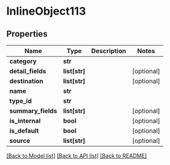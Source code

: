 # InlineObject113

## Properties
Name | Type | Description | Notes
------------ | ------------- | ------------- | -------------
**category** | **str** |  | 
**detail_fields** | **list[str]** |  | [optional] 
**destination** | **list[str]** |  | [optional] 
**name** | **str** |  | 
**type_id** | **str** |  | 
**summary_fields** | **list[str]** |  | [optional] 
**is_internal** | **bool** |  | [optional] 
**is_default** | **bool** |  | [optional] 
**source** | **list[str]** |  | [optional] 

[[Back to Model list]](../README.md#documentation-for-models) [[Back to API list]](../README.md#documentation-for-api-endpoints) [[Back to README]](../README.md)


